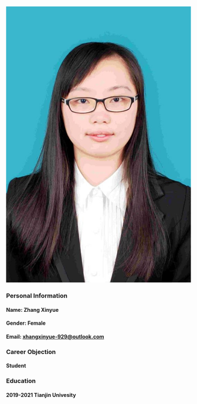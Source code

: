 ![](/1.jpg)
### Personal Information
#### Name: Zhang Xinyue
#### Gender: Female
#### Email: xhangxinyue-929@outlook.com

### Career Objection
#### Student

### Education
#### 2019-2021 Tianjin Univesity 


